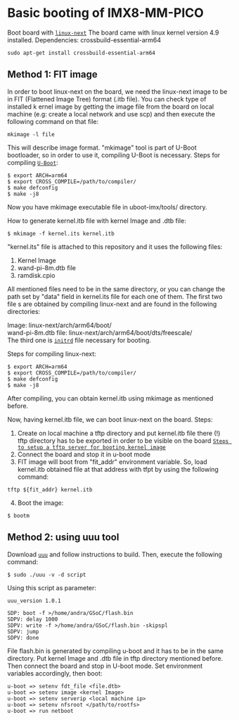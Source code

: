 # Basic booting of IMX8-MM-PICO

Boot board with [`linux-next`](https://git.kernel.org/pub/scm/linux/kernel/git/next/linux-next.git/)
The board came with linux kernel version 4.9 installed.
Dependencies: crossbuild-essential-arm64

```console
sudo apt-get install crossbuild-essential-arm64
```
## Method 1: FIT image

In order to boot linux-next on the board, we need the linux-next image to be in 
FIT (Flattened Image Tree) format (.itb file). You can check type of installed k
ernel image by getting the image file from the board on local machine (e.g: create
a local network and use scp) and then execute the following command on that file:
```console
mkimage -l file
```
This will describe image format. "mkimage" tool is part of U-Boot bootloader, so
 in order to use it, compiling U-Boot is necessary.
Steps for compiling [`U-Boot`](https://github.com/wandboard-org/uboot-imx):

```console
$ export ARCH=arm64
$ export CROSS_COMPILE=/path/to/compiler/
$ make defconfig
$ make -j8
```
Now you have mkimage executable file in uboot-imx/tools/ directory.

How to generate kernel.itb file with kernel Image and .dtb file:
```console
$ mkimage -f kernel.its kernel.itb
```
"kernel.its" file is attached to this repository and it uses the following files:
1. Kernel Image
2. wand-pi-8m.dtb file
3. ramdisk.cpio

All mentioned files need to be in the same directory, or you can change the path
 set by "data" field in kernel.its file for each one of them. The first two file
s are obtained by compiling linux-next and are found in the following directories:

Image: linux-next/arch/arm64/boot/  
wand-pi-8m.dtb file: linux-next/arch/arm64/boot/dts/freescale/  
The third one is [`initrd`](https://developer.ibm.com/articles/l-initrd/) file necessary
for booting.

Steps for compiling linux-next:
```console
$ export ARCH=arm64
$ export CROSS_COMPILE=/path/to/compiler/
$ make defconfig
$ make -j8
```

After compiling, you can obtain kernel.itb using mkimage as mentioned before.

Now, having kernel.itb file, we can boot linux-next on the board. Steps:

1. Create on local machine a tftp directory and put kernel.itb file there
(!) tftp directory has to be exported in order to be visible on the board
[`Steps to setup a tftp server for booting kernel image`](https://wiki.commotionwireless.net/doku.php/development_resources/router/tftp_bootp_server_setup)
2. Connect the board and stop it in u-boot mode
3. FIT image will boot from "fit_addr" environment variable. So, load kernel.itb
 obtained file at that address with tfpt by using the following command:
```console
tftp ${fit_addr} kernel.itb
```
4. Boot the image:
```console
$ bootm
```

## Method 2: using uuu tool

Download [`uuu`](https://github.com/NXPmicro/mfgtools) and follow instructions to build.
Then, execute the following command:
```console
$ sudo ./uuu -v -d script
```
Using this script as parameter:
```console
uuu_version 1.0.1

SDP: boot -f >/home/andra/GSoC/flash.bin
SDPV: delay 1000
SDPV: write -f >/home/andra/GSoC/flash.bin -skipspl
SDPV: jump
SDPV: done
```
File flash.bin is generated by compiling u-boot and it has to be in the same directory.
Put kernel Image and .dtb file in tftp directory mentioned before. Then connect the board
and stop in U-boot mode. Set environment variables accordingly, then boot:
```console
u-boot => setenv fdt_file <file.dtb>
u-boot => setenv image <kernel Image>
u-boot => setenv serverip <local machine ip>
u-boot => setenv nfsroot </path/to/rootfs>
u-boot => run netboot
```

